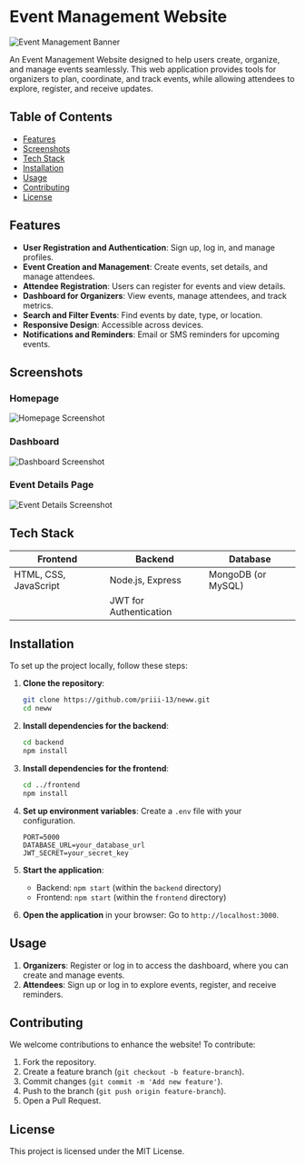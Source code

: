 
# Event Management Website

![Event Management Banner](https://via.placeholder.com/800x200?text=Event+Management+Website)

An Event Management Website designed to help users create, organize, and manage events seamlessly. This web application provides tools for organizers to plan, coordinate, and track events, while allowing attendees to explore, register, and receive updates.

## Table of Contents

- [Features](#features)
- [Screenshots](#screenshots)
- [Tech Stack](#tech-stack)
- [Installation](#installation)
- [Usage](#usage)
- [Contributing](#contributing)
- [License](#license)

## Features

- **User Registration and Authentication**: Sign up, log in, and manage profiles.
- **Event Creation and Management**: Create events, set details, and manage attendees.
- **Attendee Registration**: Users can register for events and view details.
- **Dashboard for Organizers**: View events, manage attendees, and track metrics.
- **Search and Filter Events**: Find events by date, type, or location.
- **Responsive Design**: Accessible across devices.
- **Notifications and Reminders**: Email or SMS reminders for upcoming events.

## Screenshots

### Homepage
![Homepage Screenshot](https://via.placeholder.com/800x400?text=Homepage)

### Dashboard
![Dashboard Screenshot](https://via.placeholder.com/800x400?text=Dashboard)

### Event Details Page
![Event Details Screenshot](https://via.placeholder.com/800x400?text=Event+Details)

## Tech Stack

| Frontend               | Backend                | Database                |
|------------------------|------------------------|-------------------------|
| HTML, CSS, JavaScript  | Node.js, Express       | MongoDB (or MySQL)      |
|                        | JWT for Authentication |                         |

## Installation

To set up the project locally, follow these steps:

1. **Clone the repository**:
   ```bash
   git clone https://github.com/priii-13/neww.git
   cd neww
   ```

2. **Install dependencies for the backend**:
   ```bash
   cd backend
   npm install
   ```

3. **Install dependencies for the frontend**:
   ```bash
   cd ../frontend
   npm install
   ```

4. **Set up environment variables**: Create a `.env` file with your configuration.
   ```plaintext
   PORT=5000
   DATABASE_URL=your_database_url
   JWT_SECRET=your_secret_key
   ```

5. **Start the application**:
   - Backend: `npm start` (within the `backend` directory)
   - Frontend: `npm start` (within the `frontend` directory)

6. **Open the application** in your browser: Go to `http://localhost:3000`.

## Usage

1. **Organizers**: Register or log in to access the dashboard, where you can create and manage events.
2. **Attendees**: Sign up or log in to explore events, register, and receive reminders.

## Contributing

We welcome contributions to enhance the website! To contribute:

1. Fork the repository.
2. Create a feature branch (`git checkout -b feature-branch`).
3. Commit changes (`git commit -m 'Add new feature'`).
4. Push to the branch (`git push origin feature-branch`).
5. Open a Pull Request.

## License

This project is licensed under the MIT License.


